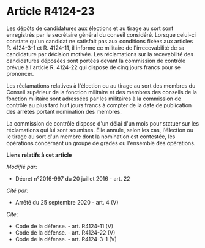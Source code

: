 # Article R4124-23

Les dépôts de candidatures aux élections et au tirage au sort sont enregistrés par le secrétaire général du conseil
considéré. Lorsque celui-ci constate qu'un candidat ne satisfait pas aux conditions fixées aux articles R. 4124-3-1 et R.
4124-11, il informe ce militaire de l'irrecevabilité de sa candidature par décision motivée. Les réclamations sur la
recevabilité des candidatures déposées sont portées devant la commission de contrôle prévue à l'article R. 4124-22 qui
dispose de cinq jours francs pour se prononcer. 

Les réclamations relatives à l'élection ou au tirage au sort des membres du Conseil supérieur de la fonction militaire et des
membres des conseils de la fonction militaire sont adressées par les militaires à la commission de contrôle au plus tard huit
jours francs à compter de la date de publication des arrêtés portant nomination des membres. 

La commission de contrôle dispose d'un délai d'un mois pour statuer sur les réclamations qui lui sont soumises. Elle annule,
selon les cas, l'élection ou le tirage au sort d'un membre dont la nomination est contestée, les opérations concernant un
groupe de grades ou l'ensemble des opérations.

**Liens relatifs à cet article**

_Modifié par_:

  - Décret n°2016-997 du 20 juillet 2016 - art. 22

_Cité par_:

  - Arrêté du 25 septembre 2020 - art. 4 (V)

_Cite_:

  - Code de la défense. - art. R4124-11 (V)
  - Code de la défense. - art. R4124-22 (V)
  - Code de la défense. - art. R4124-3-1 (V)
